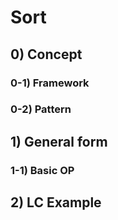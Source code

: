 # Sort

## 0) Concept  

### 0-1) Framework

### 0-2) Pattern

## 1) General form

### 1-1) Basic OP

## 2) LC Example
